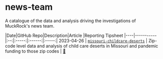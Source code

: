 # news-team
A catalogue of the data and analysis driving the investigations of MuckRock's news team. 


|Date|GitHub Repo|Description|Article |Reporting Tipsheet
|----|-----------|:--:|:-----:|:------:|:-----:|
2023-04-26 | [`missouri-childcare-deserts`](https://github.com/MuckRock/missouri-childcare-deserts) | Zip-code level data and analysis of child care deserts in Missouri and pandemic funding to those zip codes | [:newspaper:](https://www.muckrock.com/news/archives/2023/apr/26/disappearing-daycare-missouri-data/) 
